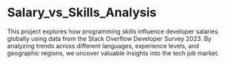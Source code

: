 # Salary_vs_Skills_Analysis
This project explores how programming skills influence developer salaries globally using data from the Stack Overflow Developer Survey 2023. By analyzing trends across different languages, experience levels, and geographic regions, we uncover valuable insights into the tech job market.
